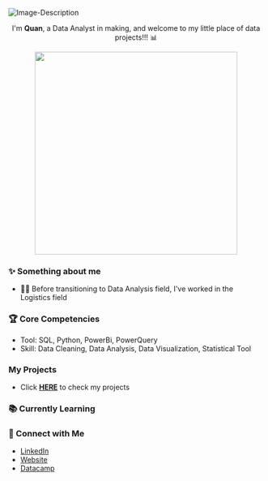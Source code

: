 ![Image-Description](https://i.pinimg.com/originals/92/a4/6b/92a46b0686ee6bd468c57364d1128bfc.gif)

<p align = "center">
  I'm <b>Quan</b>, a Data Analyst in making, and welcome to my little place of data projects!!! 📊
</p>
<p align = "center">
  <img width="400px" src="https://user-images.githubusercontent.com/38496364/166451210-7962470e-e30c-4146-b20e-7a92d8cf73ae.gif" />
</p>


### ✨ Something about me

* 👨‍🎓 Before transitioning to Data Analysis field, I've worked in the Logistics field

### 🏆 Core Competencies

* Tool: SQL, Python, PowerBi, PowerQuery
* Skill: Data Cleaning, Data Analysis, Data Visualization, Statistical Tool

### My Projects
* Click **[HERE](https://github.com/nguyennhatquan/Project-Guide)** to check my projects


### 📚 Currently Learning


### 🤝 Connect with Me
- [LinkedIn](https://www.linkedin.com/in/nguyennhatquan/)
- [Website](https://tiny.cc/nguyennhatquan)
- [Datacamp](https://www.datacamp.com/profile/nguyennhatquan)

<!--
**nguyennhatquan/nguyennhatquan** is a ✨ _special_ ✨ repository because its `README.md` (this file) appears on your GitHub profile.

Here are some ideas to get you started:

- 🔭 I’m currently working on ...
- 🌱 I’m currently learning ...
- 👯 I’m looking to collaborate on ...
- 🤔 I’m looking for help with ...
- 💬 Ask me about ...
- 📫 How to reach me: ...
- 😄 Pronouns: ...
- ⚡ Fun fact: ...
-->
